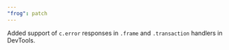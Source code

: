 ```yaml
---
"frog": patch
---
```


Added support of `c.error` responses in `.frame` and `.transaction` handlers in DevTools.
